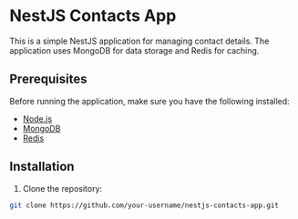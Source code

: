 # NestJS Contacts App

This is a simple NestJS application for managing contact details. The application uses MongoDB for data storage and Redis for caching.

## Prerequisites

Before running the application, make sure you have the following installed:

- [Node.js](https://nodejs.org/)
- [MongoDB](https://www.mongodb.com/)
- [Redis](https://redis.io/)

## Installation

1. Clone the repository:

```bash
git clone https://github.com/your-username/nestjs-contacts-app.git
